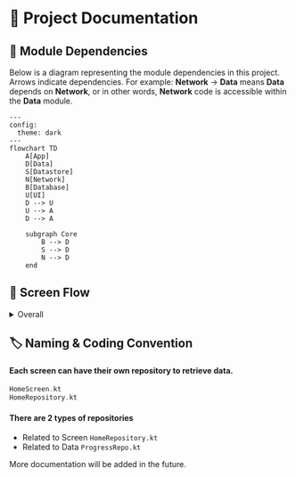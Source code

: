 # 📖 Project Documentation

## 🔗 Module Dependencies

Below is a diagram representing the module dependencies in this project. Arrows indicate dependencies.
For example: **Network** → **Data** means **Data** depends on **Network**, or in other words, **Network**
code is accessible within the **Data** module.

```mermaid
---
config:
  theme: dark
---
flowchart TD
    A[App]
    D[Data]
    S[Datastore]
    N[Network]
    B[Database]
    U[UI]
    D --> U
    U --> A
    D --> A

    subgraph Core
        B --> D
        S --> D
        N --> D
    end
```

## 📱 Screen Flow

<details>
<summary>Overall</summary>

```mermaid
---
config:
theme: dark
---
flowchart LR
    L[Login]
    H[Home]
    P[Podcast]
    B[Book]
    S[Settings]
    L --> H
    H --> P
    H --> B
    H --> S
    S --> L
```

</details>

## 🏷️ Naming & Coding Convention

#### Each screen can have their own repository to retrieve data.

```kotlin
HomeScreen.kt
HomeRepository.kt
```

#### There are 2 types of repositories

* Related to Screen `HomeRepository.kt`
* Related to Data `ProgressRepo.kt`

More documentation will be added in the future.


